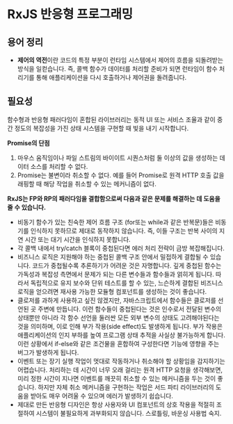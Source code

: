 # RxJS 반응형 프로그래밍

## 용어 정리

- **제어의 역전**이란 코드의 특정 부분이 런타임 시스템에서 제어의 흐름을 되돌려받는 방식을 일컫습니다. 즉, 콜백 함수가 데이터를 처리할 준비가 되면 런타임이 함수 처리기를 통해 애플리케이션을 다시 호출하거나 제어권을 돌려줍니다.


## 필요성
함수형과 반응형 패러다임이 혼합된 라이브러리는 동적 UI 또는 서비스 조율과 같이 중간 정도의 복잡성을 가진 상태 시스템을 구현할 때 빛을 내기 시작합니다.

**Promise의 단점**
1. 마우스 움직임이나 파일 스트림의 바이이트 시퀀스처럼 둘 이상의 값을 생성하는 데이터 소스를 처리할 수 없다.
2. Promise는 불변이라 취소할 수 없다. 예를 들어 Promise로 원격 HTTP 호출 값을 래핑할 때 해당 작업을 취소할 수 있는 메커니즘이 없다.

**RxJS는 FP와 RP의 패러다임을 결합함으로써 다음과 같은 문제를 해결하는 데 도움을 줄 수 있습니다.**
- 비동기 함수가 있는 친숙한 제어 흐름 구조 (for또는 while과 같은 반복문)들은 비동기를 인식하지 못하므로 제대로 동작하지 않습니다. 즉, 이들 구조는 반복 사이의 지연 시간 또는 대기 시간을 인식하지 못합니다.
- 각 콜백 내에서 try/catch 블록이 중첩된다면 에러 처리 전략이 금방 복잡해집니다.
- 비즈니스 로직은 지원해야 하는 중첩된 콜백 구조 안에서 밀접하게 결합될 수 있습니다. 코드가 중첩될수록 추론하기가 어려운 것은 자명합니다. 깊게 중첩된 함수는 가독성과 복잡성 측면에서 문제가 되는 다른 변수들과 함수들과 얽히게 됩니다. 따라서 독립적으로 유지 보수와 단위 테스트를 할 수 있는, 느슨하게 결합된 비즈니스 로직을 얻으려면 재사용 가능한 모듈형 컴포넌트를 생성하는 것이 좋습니다.
- 클로저를 과하게 사용하고 싶진 않겠지만, 자바스크립트에서 함수들은 클로저를 선언된 곳 주변에 만듭니다. 이런 함수들이 중첩된다는 것은 인수로서 전달된 변수의 상태뿐만 아니라 각 함수 선언을 둘러싼 모든 외부 변수의 상태도 고려해야된다는 것을 의미하며, 이로 인해 부가 작용(side effect)도 발생하게 됩니다. 부가 작용은 애플리케이션의 인지 부하를 높여 프로그램 상태 추적을 사실상 불가능하게 합니다. 이런 상황에서 if-else와 같은 조건물을 혼합하여 구성한다면 기능에 영향을 주는 버그가 발생하게 됩니다.
- 이벤트 또는 장기 실행 작업이 멋대로 작동하거나 취소해야 할 상황임을 감지하기는 어렵습니다. 처리하는 데 시간이 너무 오래 걸리는 원격 HTTP 요청을 생각해보면, 미리 정한 시간이 지나면 이벤트를 깨끗히 취소할 수 있는 메커니즘을 두는 것이 좋습니다. 하지만 자체 취소 메커니즘을 구현하는 작업은 서드 파티 라이브러리의 도움을 받아도 매우 어려울 수 있으며 에러가 발생하기 쉽습니다.
- 제대로 만든 반응형 디자인은 항상 사용자와 UI 컴포넌트의 상호 작용을 적절히 조절하여 시스템이 불필요하게 과부화되지 않습니다. 스로틀링, 바운싱 사용법 숙지.